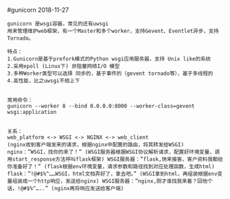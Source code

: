 #gunicorn
2018-11-27

    gunicorn 是wsgi容器，常见的还有uwsgi
    用来管理维护web框架，有一个Master和多个worker，支持Gevent、Eventlet异步，支持Tornado。

    特点：
    1.Gunicorn是基于prefork模式的Python wsgi应用服务器，支持 Unix like的系统
    2.采用epoll (Linux下) 非阻塞网络I/O 模型
    3.多种Worker类型可以选择 同步的，基于事件的（gevent tornado等），基于多线程的
    4.高性能，比之uwsgi不相上下


    常用命令：
    gunicorn --worker 8 --bind 0.0.0.0:8000 --worker-class=gevent wsgi:application 


    关系：
    web_platform <-> WSGI <-> NGINX <-> web_client
    (nginx收到客户端发来的请求，根据nginx中配置的路由，将其转发给WSGI) nginx：”WSGI，找你的来了！” (WSGI服务器根据WSGI协议解析请求，配置好环境变量，调用start_response方法呼叫flask框架) WSGI服务器：”flask,快来接客，客户资料我都给你准备好了！” (flask根据env环境变量，请求参数和路径找到对应处理函数，生成html) flask：”!@#$%^……WSGI，html文档弄好了，拿去吧。” (WSGI拿到html，再组装根据env变量组装成一个http响应，发送给nginx) WSGI服务器：”nginx,刚才谁找我来着？回他个话，!@#$%^…..” (nginx再将响应发送给客户端)

